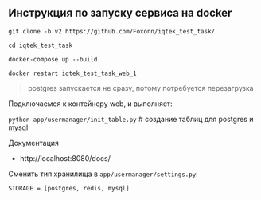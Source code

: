 ## Инструкция по запуску сервиса на docker

`git clone -b v2 https://github.com/Foxonn/iqtek_test_task/`

`cd iqtek_test_task`

`docker-compose up --build`

`docker restart iqtek_test_task_web_1`

> postgres запускается не сразу, потому потребуется перезагрузка

Подключаемся к контейнеру web, и выполняет:

`python app/usermanager/init_table.py`  # создание таблиц для postgres и mysql

Документация
- http://localhost:8080/docs/

Сменить тип хранилища в `app/usermanager/settings.py`:

    STORAGE = [postgres, redis, mysql]
